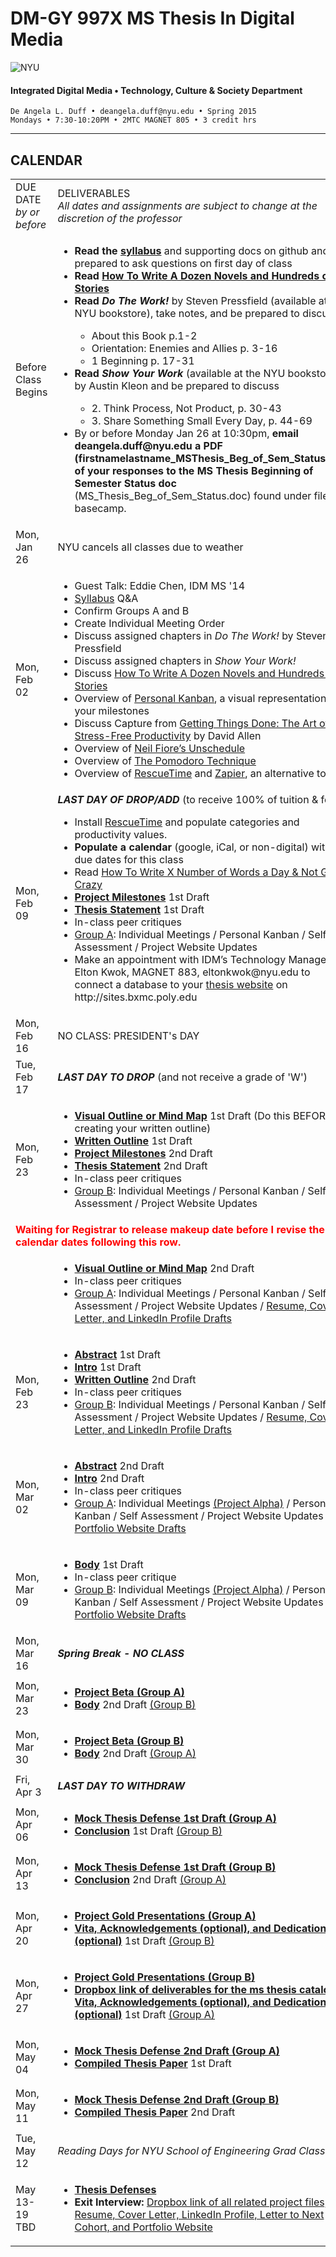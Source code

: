 # DM-GY 997X MS Thesis In Digital Media

![NYU](http://ws2.polishedsolid.com/de/nyu_soe_logo.png)
#### Integrated Digital Media • Technology, Culture & Society Department 

    De Angela L. Duff • deangela.duff@nyu.edu • Spring 2015 
    Mondays • 7:30-10:20PM • 2MTC MAGNET 805 • 3 credit hrs

---

## CALENDAR


<table>
<tr>
    <td width="15%">DUE DATE<br>
    <i>by or before</i></td>
    <td width="85%">DELIVERABLES<br><i>All dates and assignments are subject to change at the discretion of the professor</i></td> 
</tr>
<tr>
    <td>Before Class Begins</td>
    <td>
    <ul>
    <li><strong>Read the <a href="dm997X_ms_thesis_syllabus.md">syllabus</a></strong> and supporting docs on github and be prepared to ask questions on first day of class</li>
     <li><strong>Read <a href="http://chrisguillebeau.com/how-to-write-a-dozen-novels-and-hundreds-of-stories" target="_blank">How To Write A Dozen Novels and Hundreds of Stories</a></strong></li>
     <li><strong>Read <i>Do The Work!</i></strong> by Steven Pressfield (available at the NYU bookstore), take notes, and be prepared to discuss</li>
        <ul>
        <li>About this Book p.1-2</li>
        <li>Orientation: Enemies and Allies p. 3-16</li>
        <li>1 Beginning p. 17-31</li>
        </ul>
    <li><strong>Read <i>Show Your Work</i></strong> (available at the NYU bookstore) by Austin Kleon and be prepared to discuss</li>
        <ul>
        <li>2. Think Process, Not Product, p. 30-43</li>
        <li>3. Share Something Small Every Day, p. 44-69</li>
        </ul>  
    <li>By or before Monday Jan 26 at 10:30pm, <strong>email deangela.duff@nyu.edu a PDF (firstnamelastname_MSThesis_Beg_of_Sem_Status.pdf) of your responses to the MS Thesis Beginning of Semester Status doc</strong> (MS_Thesis_Beg_of_Sem_Status.doc) found under files on basecamp.</li>
    </ul></td>    
</tr>
<tr>
    <td>Mon, Jan 26</td>
    <td>NYU cancels all classes due to weather</td>
</tr>
<tr>
    <td>Mon, Feb 02</td>
    <td>
        <ul>
        <li>Guest Talk: Eddie Chen, IDM MS '14</li>
        <li><a href="dm997X_ms_thesis_syllabus.md">Syllabus</a> Q&amp;A</li>
        <li>Confirm Groups A and B</li>
        <li>Create Individual Meeting Order</li>
        <li>Discuss assigned chapters in <i>Do The Work!</i></strong> by Steven Pressfield</li>
        <li>Discuss assigned chapters in <i>Show Your Work!</i></li>
        <li>Discuss <a href="http://chrisguillebeau.com/how-to-write-a-dozen-novels-and-hundreds-of-stories" target="_blank">How To Write A Dozen Novels and Hundreds of Stories</a></li>
        <li>Overview of <a href="http://personalkanban.com" target="_blank">Personal Kanban</a>, a visual representation of your milestones</li>
        <li>Discuss Capture from <a href="http://www.amazon.com/Getting-Things-Done-Stress-Free-Productivity/dp/0142000280/ref=sr_1_1?ie=UTF8&qid=1420844841&sr=8-1&keywords=getting+things+done" target="_blank">Getting Things Done: The Art of Stress-Free Productivity</a> by David Allen
        <li>Overview of <a href="http://www.lifeclever.com/how-to-unschedule-your-work-and-enjoy-guilt-free-play" target="_blank">Neil Fiore’s Unschedule</a></li>
        <li>Overview of <a href="http://pomodorotechnique.com" target="_blank">The Pomodoro Technique</a></li>
        <li>Overview of <a href="http://rescuetime.com" target="_blank">RescueTime</a> and <a href="http://zapier.com" target="_blank">Zapier</a>, an alternative to <a href="https://ifttt.com/" target="_blank">ifttt</a></li>
        </ul>
    </td>  
</tr>
<tr>
    <td>Mon, Feb 09</td>
    <td><strong><i>LAST DAY OF DROP/ADD</i></strong> (to receive 100% of tuition &amp; fees)
    <ul> 
    <li>Install <a href="http://rescuetime.com" target="_blank">RescueTime</a> and populate categories and productivity values.</li>
    <li><strong>Populate a calendar</strong> (google, iCal, or non-digital) with due dates for this class</li>
    <li>Read <a href="http://thesiswhisperer.com/2011/03/24/how-to-write-1000-words-a-day-and-not-go-bat-shit-crazy" target="_blank">How To Write X Number of Words a Day &amp; Not Go Crazy</a></li>
    <li><strong><a href="dm997X_ms_thesis_project.md">Project Milestones</a></strong> 1st Draft</li>
    <li><strong><a href="dm997X_ms_thesis_paper.md">Thesis Statement</a></strong> 1st Draft</li>
    <li>In-class peer critiques</li>
    <li><a href="dm997X_ms_thesis_groups.md" target="_blank">Group A</a>: Individual Meetings / Personal Kanban / Self Assessment / Project Website Updates</li>
    <li>Make an appointment with IDM’s Technology Manager, Elton Kwok, MAGNET 883, eltonkwok@nyu.edu to connect a database to your <a href="dm997X_ms_thesis_website.md">thesis website</a> on http://sites.bxmc.poly.edu</li>
    </ul>
    </td> 
</tr>
<tr>
    <td>Mon, Feb 16</td>
    <td>NO CLASS: PRESIDENT's DAY</td>
</tr>
<tr>
    <td>Tue, Feb 17</td>
    <td><strong><i>LAST DAY TO DROP</i></strong> (and not receive a grade of 'W')</td> 
</tr>
<tr>
    <td>Mon, Feb 23</td>
    <td>
        <ul>
        <li><strong><a href="dm997X_ms_thesis_paper.md">Visual Outline or Mind Map</a></strong> 1st Draft (Do this BEFORE creating your written outline)</li>
        <li><strong><a href="dm997X_ms_thesis_paper.md">Written Outline</a></strong> 1st Draft</li>
        <li><strong><a href="dm997X_ms_thesis_project.md">Project Milestones</a></strong> 2nd Draft</li>
        <li><strong><a href="dm997X_ms_thesis_paper.md">Thesis Statement</a></strong> 2nd Draft</li>
        <li>In-class peer critiques</li>
        <li><a href="dm997X_ms_thesis_groups.md" target="_blank">Group B</a>: Individual Meetings / Personal Kanban / Self Assessment / Project Website Updates</li>
        </ul>
    </td> 
</tr>
<tr>
    <td colspan="2"><strong><font color="red">Waiting for Registrar to release makeup date before I revise the calendar dates following this row.</font></strong></td>
</tr>
<tr>
    <td></td>
    <td>
    <ul>
    <li><strong><a href="dm997X_ms_thesis_paper.md">Visual Outline or Mind Map</a></strong> 2nd Draft</li>
    <li>In-class peer critiques</li>
    <li><a href="dm997X_ms_thesis_groups.md" target="_blank">Group A</a>: Individual Meetings / Personal Kanban / Self Assessment / Project Website Updates / <a href="dm997X_ms_thesis_assignments.md">Resume, Cover Letter, and LinkedIn Profile Drafts</a></li>
    </ul>    
    </td> 
</tr>
<tr>
    <td>Mon, Feb 23</td>
    <td>
    <ul>
    <li><strong><a href="dm997X_ms_thesis_paper.md">Abstract</a></strong> 1st Draft</li>
    <li><strong><a href="dm997X_ms_thesis_paper.md">Intro</a></strong> 1st Draft</li>
    <li><strong><a href="dm997X_ms_thesis_paper.md">Written Outline</a></strong> 2nd Draft</li>
    <li>In-class peer critiques</li>
    <li><a href="dm997X_ms_thesis_groups.md" target="_blank">Group B</a>: Individual Meetings / Personal Kanban / Self Assessment / Project Website Updates / <a href="dm997X_ms_thesis_assignments.md">Resume, Cover Letter, and LinkedIn Profile Drafts</a></li>
    </ul> 
    </td> 
</tr>
<tr>
    <td>Mon, Mar 02</td>
    <td>
    <ul>
    <li><strong><a href="dm997X_ms_thesis_paper.md">Abstract</a></strong> 2nd Draft</li>
    <li><strong><a href="dm997X_ms_thesis_paper.md">Intro</a></strong> 2nd Draft</li>  
    <li>In-class peer critiques</li>
    <li><a href="dm997X_ms_thesis_groups.md" target="_blank">Group A</a>: Individual Meetings <a href="dm997X_ms_thesis_project.md">(Project Alpha)</a> / Personal Kanban / Self Assessment / Project Website Updates / <a href="dm997X_ms_thesis_assignments.md">Portfolio Website Drafts</a></li>
    </ul> 
    </td> 
</tr>
<tr>
    <td>Mon, Mar 09</td>
    <td>
    <ul>
    <li><strong><a href="dm997X_ms_thesis_paper.md">Body</a></strong> 1st Draft</li> 
    <li>In-class peer critique</li>
    <li><a href="dm997X_ms_thesis_groups.md" target="_blank">Group B</a>: Individual Meetings <a href="dm997X_ms_thesis_project.md">(Project Alpha)</a> / Personal Kanban / Self Assessment / Project Website Updates / <a href="dm997X_ms_thesis_assignments.md">Portfolio Website Drafts</a></li>
    </ul> 
    </td> 
</tr>
<tr>
    <td>Mon, Mar 16</td>
    <td><strong><i>Spring Break - NO CLASS</i></strong></td> 
</tr>
<tr>
    <td>Mon, Mar 23</td>
    <td>
    <ul>
    <li><strong><a href="dm997X_ms_thesis_project.md">Project Beta <a href="dm997X_ms_thesis_groups.md" target="_blank">(Group A)</a></a></strong></li>
    <li><strong><a href="dm997X_ms_thesis_paper.md">Body</a></strong> 2nd Draft <a href="dm997X_ms_thesis_groups.md" target="_blank">(Group B)</a></li> 
    </ul>     
    </td> 
</tr>
<tr>
    <td>Mon, Mar 30</td>
    <td>
    <ul>
    <li><strong><a href="dm997X_ms_thesis_project.md">Project Beta <a href="dm997X_ms_thesis_groups.md" target="_blank">(Group B)</a></a></strong></li>
    <li><strong><a href="dm997X_ms_thesis_paper.md">Body</a></strong> 2nd Draft <a href="dm997X_ms_thesis_groups.md" target="_blank">(Group A)</a></li> 
    </ul> 
    </td> 
</tr>
<tr>
    <td>Fri, Apr 3</td>
    <td><strong><i>LAST DAY TO WITHDRAW</i></strong></td> 
</tr>

<tr>
    <td>Mon, Apr 06</td>
    <td>
    <ul>
    <li><strong><a href="dm997X_ms_thesis_project.md">Mock Thesis Defense 1st Draft <a href="dm997X_ms_thesis_groups.md" target="_blank">(Group A)</a></a></strong></li>
    <li><strong><a href="dm997X_ms_thesis_paper.md">Conclusion</a></strong> 1st Draft <a href="dm997X_ms_thesis_groups.md" target="_blank">(Group B)</a></li> 
    </ul> 
    </td> 
</tr>
<tr>
    <td>Mon, Apr 13</td>
    <td>
    <ul>
    <li><strong><a href="dm997X_ms_thesis_project.md">Mock Thesis Defense 1st Draft <a href="dm997X_ms_thesis_groups.md" target="_blank">(Group B)</a></a></strong></li>
    <li><strong><a href="dm997X_ms_thesis_paper.md">Conclusion</a></strong> 2nd Draft <a href="dm997X_ms_thesis_groups.md" target="_blank">(Group A)</a></li> 
    </ul> 
    </td> 
</tr>
<tr>
    <td>Mon, Apr 20</td>
    <td>
    <ul>
    <li><strong><a href="dm997X_ms_thesis_project.md">Project Gold Presentations <a href="dm997X_ms_thesis_groups.md" target="_blank">(Group A)</a></a></strong></li>
    <li><strong><a href="dm997X_ms_thesis_paper.md">Vita, Acknowledgements (optional), and Dedication (optional)</a></strong> 1st Draft <a href="dm997X_ms_thesis_groups.md" target="_blank">(Group B)</a></li> 
    </ul> 
    </td> 
</tr>
<tr>
    <td>Mon, Apr 27</td>
    <td>
    <ul>
    <li><strong><a href="dm997X_ms_thesis_project.md">Project Gold Presentations <a href="dm997X_ms_thesis_groups.md" target="_blank">(Group B)</a></a></strong></li>
    <li><strong><a href="dm997X_ms_thesis_assignments.md">Dropbox link of deliverables for the ms thesis catalog</a>, <a href="dm997X_ms_thesis_paper.md">Vita, Acknowledgements (optional), and Dedication (optional)</a></strong> 1st Draft <a href="dm997X_ms_thesis_groups.md" target="_blank">(Group A)</a></li> 
    </ul>     
    </td> 
</tr>
<tr>
    <td>Mon, May 04</td>
    <td>
    <ul>
    <li><strong><a href="dm997X_ms_thesis_project.md">Mock Thesis Defense 2nd Draft <a href="dm997X_ms_thesis_groups.md" target="_blank">(Group A)</a></a></strong></li>
    <li><strong><a href="dm997X_ms_thesis_paper.md">Compiled Thesis Paper</a></strong> 1st Draft</li> 
    </ul>  
    </td> 
</tr>
<tr>
    <td>Mon, May 11</td>
    <td>
    <ul>
    <li><strong><a href="dm997X_ms_thesis_project.md">Mock Thesis Defense 2nd Draft <a href="dm997X_ms_thesis_groups.md" target="_blank">(Group B)</a></a></strong></li>
    <li><strong><a href="dm997X_ms_thesis_paper.md">Compiled Thesis Paper</a></strong> 2nd Draft</li> 
    </ul>      
    </td> 
</tr>
<tr>
    <td>Tue, May 12</td>
    <td><i>Reading Days for NYU School of Engineering Grad Classes</i></td> 
</tr>
<tr>
    <td>May 13-19 TBD</td>
    <td>
    <ul>
    <li><strong><a href="dm997X_ms_thesis_defense.md">Thesis Defenses</a></strong></li>
    <li><strong>Exit Interview:</strong> <a href="dm997X_ms_thesis_assignments.md">Dropbox link of all related project files, Resume, Cover Letter, LinkedIn Profile, Letter to Next Cohort, and Portfolio Website</a></li>
    </ul>
    </td>
</tr>
</table>



